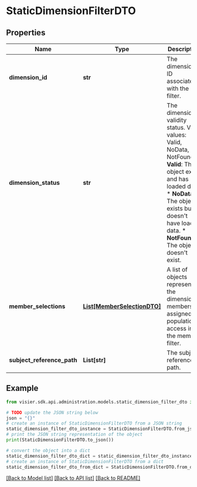 # StaticDimensionFilterDTO


## Properties

Name | Type | Description | Notes
------------ | ------------- | ------------- | -------------
**dimension_id** | **str** | The dimension ID associated with the filter. | [optional] 
**dimension_status** | **str** | The dimension&#39;s validity status. Valid values: Valid, NoData, NotFound.  * **Valid**: The object exists and has loaded data.  * **NoData**: The object exists but doesn&#39;t have loaded data.  * **NotFound**: The object doesn&#39;t exist. | [optional] 
**member_selections** | [**List[MemberSelectionDTO]**](MemberSelectionDTO.md) | A list of objects representing the dimension members assigned population access in the member filter. | [optional] 
**subject_reference_path** | **List[str]** | The subject reference path. | [optional] 

## Example

```python
from visier.sdk.api.administration.models.static_dimension_filter_dto import StaticDimensionFilterDTO

# TODO update the JSON string below
json = "{}"
# create an instance of StaticDimensionFilterDTO from a JSON string
static_dimension_filter_dto_instance = StaticDimensionFilterDTO.from_json(json)
# print the JSON string representation of the object
print(StaticDimensionFilterDTO.to_json())

# convert the object into a dict
static_dimension_filter_dto_dict = static_dimension_filter_dto_instance.to_dict()
# create an instance of StaticDimensionFilterDTO from a dict
static_dimension_filter_dto_from_dict = StaticDimensionFilterDTO.from_dict(static_dimension_filter_dto_dict)
```
[[Back to Model list]](../README.md#documentation-for-models) [[Back to API list]](../README.md#documentation-for-api-endpoints) [[Back to README]](../README.md)


